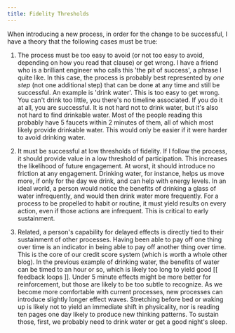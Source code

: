 ```yaml
---
title: Fidelity Thresholds
---
```


When introducing a new process, in order for the change to be successful, I have a theory that the following cases must be true:

1. The process must be too easy to avoid (or not too easy to avoid, depending on how you read that clause) or get wrong. I have a friend who is a brilliant engineer who calls this 'the pit of success', a phrase I quite like. In this case, the process is probably best represented by _one step_ (not one additional step) that can be done at any time and still be successful. An example is 'drink water'. This is too easy to get wrong. You can't drink too little, you there's no timeline associated. If you do it at all, you are successful. It is not hard not to drink water, but it's also not hard to find drinkable water. Most of the people reading this probably have 5 faucets within 2 minutes of them, all of which most likely provide drinkable water. This would only be easier if it were harder to avoid drinking water.

2. It must be successful at low thresholds of fidelity. If I follow the process, it should provide value in a low threshold of participation. This increases the likelihood of future engagement. At worst, it should introduce no friction at any engagement. Drinking water, for instance, helps us move more, if only for the day we drink, and can help with energy levels. In an ideal world, a person would notice the benefits of drinking a glass of water infrequently, and would then drink water more frequently. For a process to be propelled to habit or routine, it must yield results on every action, even if those actions are infrequent. This is critical to early sustainment.

3. Related, a person's capability for delayed effects is directly tied to their sustainment of other processes. Having been able to pay off one thing over time is an indicator in being able to pay off another thing over time. This is the core of our credit score system (which is worth a whole other blog). In the previous example of drinking water, the benefits of water can be timed to an hour or so, which is likely too long to yield good [[ feedback loops ]]. Under 5 minute effects might be more better for reinforcement, but those are likely to be too subtle to recognize. As we become more comfortable with current processes, new processes can introduce slightly longer effect waves. Stretching before bed or waking up is likely not to yield an immediate shift in physicality, nor is reading ten pages one day likely to produce new thinking patterns. To sustain those, first, we probably need to drink water or get a good night's sleep.

